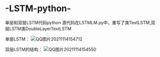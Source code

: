 # -LSTM-python-
单层和双层LSTM代码python
源代码在LSTMLM.py中，重写了类TextLSTM,双层LSTM类DoubleLayerTextLSTM

单层LSTM：
![QQ图片20211114154712](https://user-images.githubusercontent.com/55452372/141672382-2a3c6594-d16b-4e80-b8c2-68b08cf9b7b7.jpg)

双层LSTM的结构：
![QQ图片20211114154550](https://user-images.githubusercontent.com/55452372/141672373-e9ba65f1-f714-4206-b75e-2e8f5784fee5.jpg)
